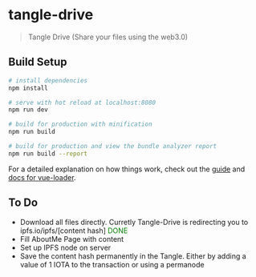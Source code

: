 # tangle-drive

> Tangle Drive (Share your files using the web3.0)

## Build Setup

``` bash
# install dependencies
npm install

# serve with hot reload at localhost:8080
npm run dev

# build for production with minification
npm run build

# build for production and view the bundle analyzer report
npm run build --report
```

For a detailed explanation on how things work, check out the [guide](http://vuejs-templates.github.io/webpack/) and [docs for vue-loader](http://vuejs.github.io/vue-loader).

## To Do

- Download all files directly. Curretly Tangle-Drive is redirecting you to ipfs.io/ipfs/[content hash] <span style="color:green">DONE</span>
- Fill AboutMe Page with content
- Set up IPFS node on server
- Save the content hash permanently in the Tangle. Either by adding a value of 1 IOTA to the transaction or using a permanode
